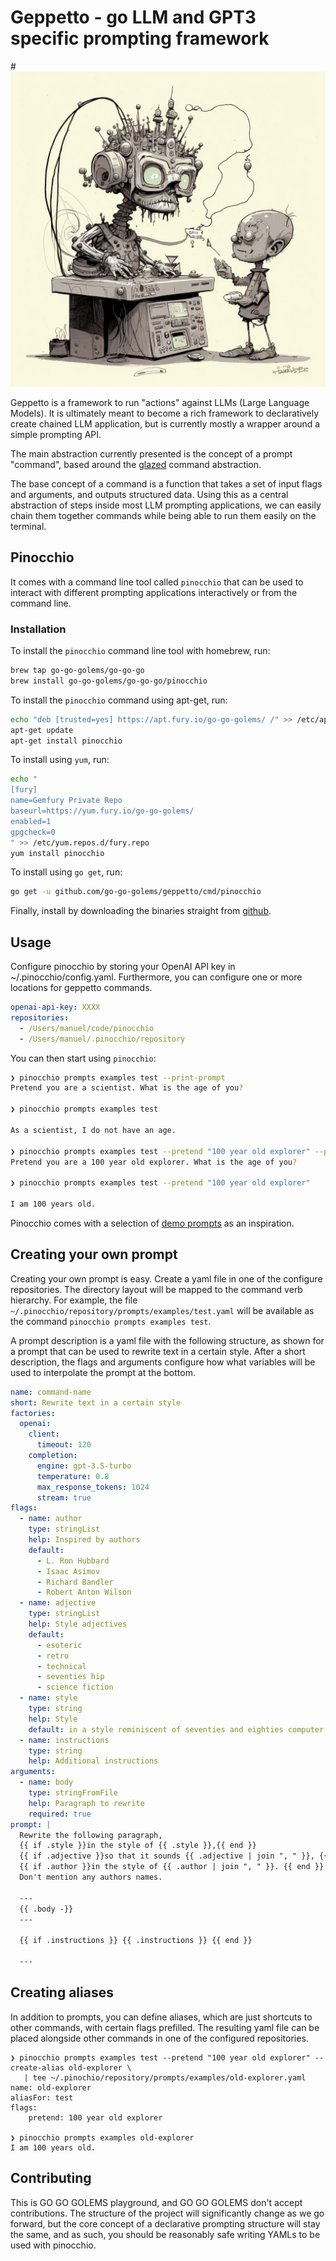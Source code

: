 # Geppetto - go LLM and GPT3 specific prompting framework

#![Retro cybernetic puppetmaster controlling a pinocchio puppet that is working on a computer, retro mainframe aesthetic](geppetto.jpg)

Geppetto is a framework to run "actions" against LLMs (Large Language Models).
It is ultimately meant to become a rich framework to declaratively create 
chained LLM application, but is currently mostly a wrapper around a simple
prompting API.

The main abstraction currently presented is the concept of a prompt "command", based
around the [glazed](https://github.com/go-go-golems/glazed) command abstraction.

The base concept of a command is a function that takes a
set of input flags and arguments, and outputs structured data.
Using this as a central abstraction of steps
inside most LLM prompting applications, we can easily chain them together 
commands while being able to run them easily on the terminal.

## Pinocchio

It comes with a command line tool called `pinocchio` that can be used to interact 
with different prompting applications interactively or from the command line.

### Installation

To install the `pinocchio` command line tool with homebrew, run:

```bash
brew tap go-go-golems/go-go-go
brew install go-go-golems/go-go-go/pinocchio
```

To install the `pinocchio` command using apt-get, run:

```bash
echo "deb [trusted=yes] https://apt.fury.io/go-go-golems/ /" >> /etc/apt/sources.list.d/fury.list
apt-get update
apt-get install pinocchio
```

To install using `yum`, run:

```bash
echo "
[fury]
name=Gemfury Private Repo
baseurl=https://yum.fury.io/go-go-golems/
enabled=1
gpgcheck=0
" >> /etc/yum.repos.d/fury.repo
yum install pinocchio
```

To install using `go get`, run:

```bash
go get -u github.com/go-go-golems/geppetto/cmd/pinocchio
```

Finally, install by downloading the binaries straight from [github](https://github.com/go-go-golems/geppetto/releases).

## Usage

Configure pinocchio by storing your OpenAI API key in ~/.pinocchio/config.yaml. Furthermore,
you can configure one or more locations for geppetto commands.

```yaml
openai-api-key: XXXX
repositories:
  - /Users/manuel/code/pinocchio
  - /Users/manuel/.pinocchio/repository
```

You can then start using `pinocchio`:

```bash
❯ pinocchio prompts examples test --print-prompt
Pretend you are a scientist. What is the age of you?

❯ pinocchio prompts examples test               

As a scientist, I do not have an age.

❯ pinocchio prompts examples test --pretend "100 year old explorer" --print-prompt
Pretend you are a 100 year old explorer. What is the age of you?

❯ pinocchio prompts examples test --pretend "100 year old explorer"               

I am 100 years old.
```

Pinocchio comes with a selection of [demo prompts](https://github.com/go-go-golems/geppetto/tree/main/cmd/pinocchio/prompts/examples)
as an inspiration.

## Creating your own prompt

Creating your own prompt is easy. Create a yaml file in one of the configure repositories. 
The directory layout will be mapped to the command verb hierarchy. For example,
the file `~/.pinocchio/repository/prompts/examples/test.yaml` will be available as the command
`pinocchio prompts examples test`.

A prompt description is a yaml file with the following structure, as shown for a prompt
that can be used to rewrite text in a certain style. After a short description, the
flags and arguments configure how what variables will be used to interpolate the prompt at
the bottom.

```yaml
name: command-name
short: Rewrite text in a certain style
factories:
  openai:
    client:
      timeout: 120
    completion:
      engine: gpt-3.5-turbo
      temperature: 0.8
      max_response_tokens: 1024
      stream: true
flags:
  - name: author
    type: stringList
    help: Inspired by authors
    default:
      - L. Ron Hubbard
      - Isaac Asimov
      - Richard Bandler
      - Robert Anton Wilson
  - name: adjective
    type: stringList
    help: Style adjectives
    default:
      - esoteric
      - retro
      - technical
      - seventies hip
      - science fiction
  - name: style
    type: string
    help: Style
    default: in a style reminiscent of seventies and eighties computer manuals
  - name: instructions
    type: string
    help: Additional instructions
arguments:
  - name: body
    type: stringFromFile
    help: Paragraph to rewrite
    required: true
prompt: |
  Rewrite the following paragraph, 
  {{ if .style }}in the style of {{ .style }},{{ end }}
  {{ if .adjective }}so that it sounds {{ .adjective | join ", " }}, {{ end }}
  {{ if .author }}in the style of {{ .author | join ", " }}. {{ end }}
  Don't mention any authors names.

  ---
  {{ .body -}}
  ---

  {{ if .instructions }} {{ .instructions }} {{ end }}

  ---
```

## Creating aliases

In addition to prompts, you can define aliases, which are just shortcuts to other commands, with certain flags
prefilled. The resulting yaml file can be placed alongside other commands in one of the configured repositories.

```shell
❯ pinocchio prompts examples test --pretend "100 year old explorer" --create-alias old-explorer \
   | tee ~/.pinochio/repository/prompts/examples/old-explorer.yaml
name: old-explorer
aliasFor: test
flags:
    pretend: 100 year old explorer

❯ pinocchio prompts examples old-explorer
I am 100 years old.
```

## Contributing

This is GO GO GOLEMS playground, and GO GO GOLEMS don't accept contributions. 
The structure of the project will significantly change as we go forward, but
the core concept of a declarative prompting structure will stay the same,
and as such, you should be reasonably safe writing YAMLs to be used with pinocchio.
